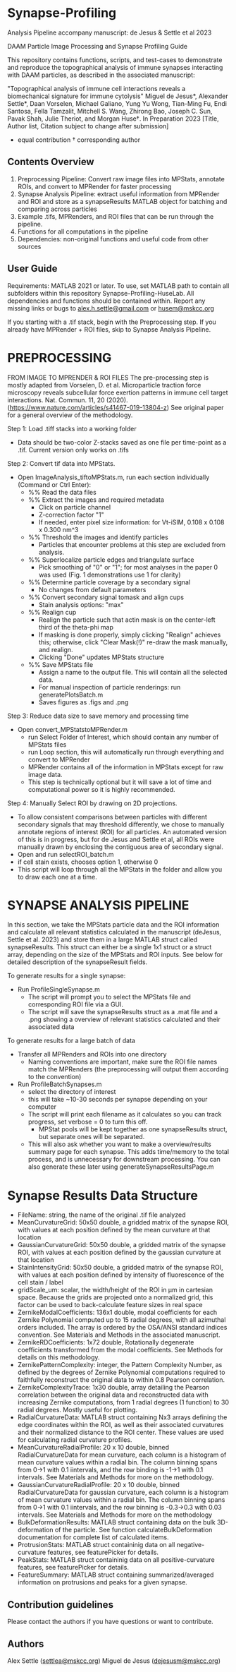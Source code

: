# Synapse-Profiling
Analysis Pipeline accompany manuscript: de Jesus &amp; Settle et al 2023

DAAM Particle Image Processing and Synapse Profiling Guide

This repository contains functions, scripts, and test-cases to demonstrate and reproduce the topographical analysis of immune synapses interacting with DAAM particles, as described in the associated manuscript: 

"Topographical analysis of immune cell interactions reveals a biomechanical signature for immune cytolysis"
Miguel de Jesus*, Alexander Settle*, Daan Vorselen, Michael Galiano, Yung Yu Wong, Tian-Ming Fu, Endi Santosa, Fella Tamzalit, Mitchell S. Wang, Zhirong Bao, Joseph C. Sun, Pavak Shah, Julie Theriot, and Morgan Huse†.
In Preparation 2023 [Title, Author list, Citation subject to change after submission] 

* equal contribution
† corresponding author


## Contents Overview
1. Preprocessing Pipeline: Convert raw image files into MPStats, annotate ROIs, and convert to MPRender for faster processing
2. Synapse Analysis Pipeline: extract useful information from MPRender and ROI and store as a synapseResults MATLAB object for batching and comparing across particles
3. Example .tifs, MPRenders, and ROI files that can be run through the pipeline. 
4. Functions for all computations in the pipeline
5. Dependencies: non-original functions and useful code from other sources 


## User Guide
Requirements: MATLAB 2021 or later.
To use, set MATLAB path to contain all subfolders within this repository Synapse-Profiling-HuseLab. All dependencies and functions should be contained within. Report any missing links or bugs to alex.h.settle@gmail.com or husem@mskcc.org

If you starting with a .tif stack, begin with the Preprocessing step. If you already have MPRender + ROI files, skip to Synapse Analysis Pipeline.


# PREPROCESSING

FROM IMAGE TO MPRENDER & ROI FILES
The pre-processing step is mostly adapted from Vorselen, D. et al. Microparticle traction force microscopy reveals subcellular force exertion patterns in immune cell target interactions. Nat. Commun. 11, 20 (2020). (https://www.nature.com/articles/s41467-019-13804-z)
See original paper for a general overview of the methodology. 

Step 1: Load .tiff stacks into a working folder
- Data should be two-color Z-stacks saved as one file per time-point as a .tif. Current version only works on .tifs 

Step 2: Convert tif data into MPStats. 
- Open ImageAnalysis_tiftoMPStats.m, run each section individually (Command or Ctrl Enter):
	- %% Read the data files
	- %% Extract the images and required metadata
		- Click on particle channel
		- Z-correction factor "1"
		- If needed, enter pixel size information: for Vt-iSIM, 0.108 x 0.108 x 0.300 nm^3
	- %% Threshold the images and identify particles
		- Particles that encounter problems at this step are excluded from analysis. 
	- %% Superlocalize particle edges and triangulate surface
		- Pick smoothing of "0" or "1"; for most analyses in the paper 0 was used (Fig. 1 demonstrations use 1 for clarity)
	- %% Determine particle coverage by a secondary signal
		- No changes from default parameters
	- %% Convert secondary signal tomask and align cups
		- Stain analysis options: "max"
	- %% Realign cup
		- Realign the particle such that actin mask is on the center-left third of the theta-phi map
		- If masking is done properly, simply clicking "Realign" achieves this; otherwise, click "Clear Mask(!)" re-draw the mask manually, and realign.
		- Clicking "Done" updates MPStats structure
	- %% Save MPStats file
		- Assign a name to the output file. This will contain all the selected data.
		- For manual inspection of particle renderings: run generatePlotsBatch.m
		- Saves figures as .figs and .png 
		
Step 3: Reduce data size to save memory and processing time
- Open convert_MPStatstoMPRender.m
	- run Select Folder of Interest, which should contain any number of MPStats files
	- run Loop section, this will automatically run through everything and convert to MPRender
	- MPRender contains all of the information in MPStats except for raw image data. 
	- This step is technically optional but it will save a lot of time and computational power so it is highly recommended.


Step 4: Manually Select ROI by drawing on 2D projections. 
- To allow consistent comparisons between particles with different secondary signals that may threshold differently, we chose to manually annotate regions of interest (ROI) for all particles. An automated version of this is in progress, but for de Jesus and Settle et al, all ROIs were manually drawn by enclosing the contiguous area of secondary signal. 
- Open and run selectROI_batch.m
- if cell stain exists, chooses option 1, otherwise 0
- This script will loop through all the MPStats in the folder and allow you to draw each one at a time.




# SYNAPSE ANALYSIS PIPELINE
In this section, we take the MPStats particle data and the ROI information and calculate all relevant statistics calculated in the manuscript (deJesus, Settle et al. 2023) and store them in a large MATLAB struct called synapseResults. This struct can either be a single 1x1 struct or a struct array, depending on the size of the MPStats and ROI inputs. See below for detailed description of the synapseResult fields.

To generate results for a single synapse:
- Run ProfileSingleSynapse.m
	- The script will prompt you to select the MPStats file and corresponding ROI file via a GUI.
	- The script will save the synapseResults struct as a .mat file and a .png showing a overview of relevant statistics calculated and their associated data

To generate results for a large batch of data
- Transfer all MPRenders and ROIs into one directory
	- Naming conventions are important, make sure the ROI file names match the MPRenders (the preprocessing will output them according to the convention)
- Run ProfileBatchSynapses.m
	- select the directory of interest
	- this will take ~10-30 seconds per synapse depending on your computer
	- The script will print each filename as it calculates so you can track progress, set verbose = 0 to turn this off. 
		- MPStat pools will be kept together as one synapseResults struct, but separate ones will be separated. 
	- This will also ask whether you want to make a overview/results summary page for each synapse. This adds time/memory to the total process, and is unnecessary for downstream processing. You can also generate these later using generateSynapseResultsPage.m 


# Synapse Results Data Structure
- FileName: string, the name of the original .tif file analyzed
- MeanCurvatureGrid: 50x50 double, a gridded matrix of the synapse ROI, with values at each position defined by the mean curvature at that location
- GaussianCurvatureGrid: 50x50 double, a gridded matrix of the synapse ROI, with values at each position defined by the gaussian curvature at that location
- StainIntensityGrid: 50x50 double, a gridded matrix of the synapse ROI, with values at each position defined by intensity of fluorescence of the cell stain / label
- gridScale_um: scalar, the width/height of the ROI in µm in cartesian space. Because the grids are projected onto a normalized grid, this factor can be used to back-calculate feature sizes in real space
- ZernikeModalCoefficients: 136x1 double, modal coefficients for each Zernike Polynomial computed up to 15 radial degrees, with all azimuthal orders included. The array is ordered by the OSA/ANSI standard indices convention. See Materials and Methods in the associated manuscript. 
- ZernikeRDCoefficients: 1x72 double, Rotationally degenerate coefficients transformed from the modal coefficients. See Methods for details on this methodology.
- ZernikePatternComplexity: integer, the Pattern Complexity Number, as defined by the degrees of Zernike Polynomial computations required to faithfully reconstruct the original data to within 0.8 Pearson correlation. 
- ZernikeComplexityTrace: 1x30 double, array detailing the Pearson correlation between the original data and reconstructed data with increasing Zernike computations, from 1 radial degrees (1 function) to 30 radial degrees. Mostly useful for plotting.
- RadialCurvatureData: MATLAB struct containing Nx3 arrays defining the edge coordinates within the ROI, as well as their associated curvatures and their normalized distance to the ROI center. These values are used for calculating radial curvature profiles.
- MeanCurvatureRadialProfile: 20 x 10 double, binned RadialCurvatureData for mean curvature, each column is a histogram of mean curvature values within a radial bin. The column binning spans from 0->1 with 0.1 iintervals, and the row binding is -1->1 with 0.1 intervals. See Materials and Methods for more on the methodology.
- GaussianCurvatureRadialProfile: 20 x 10 double, binned RadialCurvatureData for gaussian curvature, each column is a histogram of mean curvature values within a radial bin. The column binning spans from 0->1 with 0.1 iintervals, and the row binning is -0.3->0.3 with 0.03 intervals. See Materials and Methods for more on the methodology
- BulkDeformationResults: MATLAB struct containing data on the bulk 3D-deformation of the particle. See function calculateBulkDeformation documentation for complete list of calculated items.
- ProtrusionStats: MATLAB struct containinig data on all negative-curvature features, see featurePicker for details.
- PeakStats: MATLAB struct containinig data on all positive-curvature features, see featurePicker for details.
- FeatureSummary: MATLAB struct containing summarized/averaged information on protrusions and peaks for a given synapse.

## Contribution guidelines
Please contact the authors if you have questions or want to contribute.

## Authors
Alex Settle (settlea@mskcc.org)
Miguel de Jesus (dejesusm@mskcc.org)
